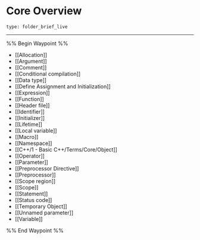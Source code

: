 # Core Overview
 
```ccard
type: folder_brief_live
```
 
---

%% Begin Waypoint %%
- [[Allocation]]
- [[Argument]]
- [[Comment]]
- [[Conditional compilation]]
- [[Data type]]
- [[Define Assignment and Initialization]]
- [[Expression]]
- [[Function]]
- [[Header file]]
- [[Identifier]]
- [[Initializer]]
- [[Lifetime]]
- [[Local variable]]
- [[Macro]]
- [[Namespace]]
- [[C++/1 - Basic C++/Terms/Core/Object]]
- [[Operator]]
- [[Parameter]]
- [[Preprocessor Directive]]
- [[Preprocessor]]
- [[Scope region]]
- [[Scope]]
- [[Statement]]
- [[Status code]]
- [[Temporary Object]]
- [[Unnamed parameter]]
- [[Variable]]

%% End Waypoint %%